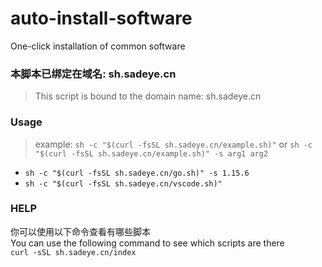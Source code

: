 # auto-install-software
One-click installation of common software



### 本脚本已绑定在域名: sh.sadeye.cn
> This script is bound to the domain name: sh.sadeye.cn

### Usage
> example: `sh -c "$(curl -fsSL sh.sadeye.cn/example.sh)"` or `sh -c "$(curl -fsSL sh.sadeye.cn/example.sh)" -s arg1 arg2`
- `sh -c "$(curl -fsSL sh.sadeye.cn/go.sh)" -s 1.15.6`
- `sh -c "$(curl -fsSL sh.sadeye.cn/vscode.sh)"`

### HELP
你可以使用以下命令查看有哪些脚本  
You can use the following command to see which scripts are there  
`curl -sSL sh.sadeye.cn/index`
